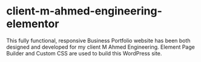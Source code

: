 # client-m-ahmed-engineering-elementor
This fully functional, responsive Business Portfolio website has been both designed and developed for my client M Ahmed Engineering. Element Page Builder and Custom CSS are used to build this WordPress site.
